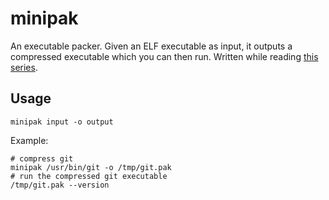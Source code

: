 # minipak
An executable packer. Given an ELF executable as input, it outputs a compressed executable which you can then run.
Written while reading [this series](https://fasterthanli.me/series/making-our-own-executable-packer).
## Usage
`minipak input -o output`  

Example:  
```
# compress git
minipak /usr/bin/git -o /tmp/git.pak
# run the compressed git executable
/tmp/git.pak --version
```
